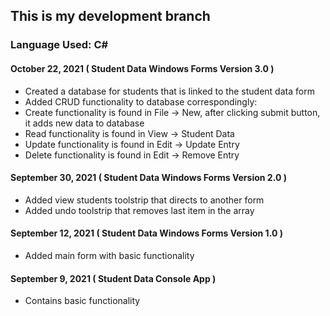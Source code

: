 ## This is my development branch
### Language Used: C#

#### October 22, 2021 ( Student Data Windows Forms Version 3.0 )
- Created a database for students that is linked to the student data form
- Added CRUD functionality to database correspondingly:
- Create functionality is found in File -> New, after clicking submit button, it adds new data to database
- Read functionality is found in View -> Student Data
- Update functionality is found in Edit -> Update Entry
- Delete functionality is found in Edit -> Remove Entry

#### September 30, 2021 ( Student Data Windows Forms Version 2.0 )
- Added view students toolstrip that directs to another form
- Added undo toolstrip that removes last item in the array

#### September 12, 2021 ( Student Data Windows Forms Version 1.0 )
- Added main form with basic functionality

#### September 9, 2021 ( Student Data Console App )
- Contains basic functionality
